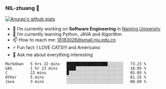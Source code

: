 ### NIL-zhuang 👋

<!--
**NIL-zhuang/NIL-zhuang** is a ✨ _special_ ✨ repository because its `README.md` (this file) appears on your GitHub profile.

Here are some ideas to get you started:

- 🔭 I’m currently working on ...
- 🌱 I’m currently learning ...
- 👯 I’m looking to collaborate on ...
- 🤔 I’m looking for help with ...
- 💬 Ask me about ...
- 📫 How to reach me: ...
- 😄 Pronouns: ...
- ⚡ Fun fact: ...
-->

[![Anurag's github stats](https://github-readme-stats.vercel.app/api?username=NIL-zhuang)](https://github.com/anuraghazra/github-readme-stats)

- 🔭 I’m currently working on **Software Engineering** in [Nanjing University](https://www.nju.edu.cn/)
- 🌱 I’m currently learning Python, JAVA and Algorithm
- 📫 How to reach me: 18183026@smail.nju.edu.cn
- ⚡ Fun fact: I LOVE CATS!!! and Americano
- 💬 Ask me about everything interesting

<!--START_SECTION:waka-->
```text
Markdown   5 hrs 22 mins   ██████████████████░░░░░░░   73.23 % 
GAS        1 hr 23 mins    ████░░░░░░░░░░░░░░░░░░░░░   18.85 % 
C          22 mins         █░░░░░░░░░░░░░░░░░░░░░░░░   05.05 % 
Other      5 mins          ░░░░░░░░░░░░░░░░░░░░░░░░░   01.25 % 
Java       3 mins          ░░░░░░░░░░░░░░░░░░░░░░░░░   00.69 %
```
<!--END_SECTION:waka-->